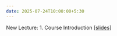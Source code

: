 ```yaml
---
date: 2025-07-24T10:00:00+5:30
---
```

New Lecture: 1. Course Introduction [[slides](/_images/slides/1.pdf)]
